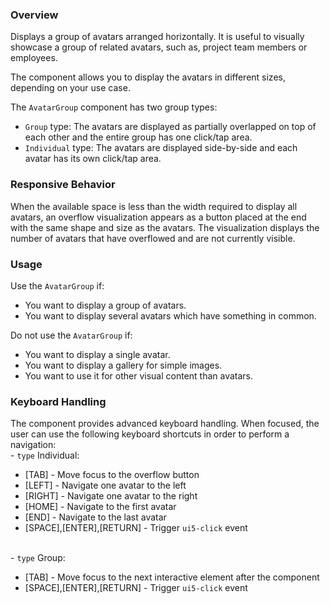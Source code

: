 <h3 class="comment-api-title">Overview</h3>

Displays a group of avatars arranged horizontally. It is useful to visually showcase a group of related avatars, such as, project team members or employees.

The component allows you to display the avatars in different sizes, depending on your use case.

The <code>AvatarGroup</code> component has two group types: <ul> <li><code>Group</code> type: The avatars are displayed as partially overlapped on top of each other and the entire group has one click/tap area.</li> <li><code>Individual</code> type: The avatars are displayed side-by-side and each avatar has its own click/tap area.</li> </ul>

<h3>Responsive Behavior</h3>

When the available space is less than the width required to display all avatars, an overflow visualization appears as a button placed at the end with the same shape and size as the avatars. The visualization displays the number of avatars that have overflowed and are not currently visible.

<h3>Usage</h3>

Use the <code>AvatarGroup</code> if: <ul> <li>You want to display a group of avatars.</li> <li>You want to display several avatars which have something in common.</li> </ul>

Do not use the <code>AvatarGroup</code> if: <ul> <li>You want to display a single avatar.</li> <li>You want to display a gallery for simple images.</li> <li>You want to use it for other visual content than avatars.</li> </ul>

<h3>Keyboard Handling</h3> The component provides advanced keyboard handling. When focused, the user can use the following keyboard shortcuts in order to perform a navigation: <br /> - <code>type</code> Individual: <br /> <ul> <li>[TAB] - Move focus to the overflow button</li> <li>[LEFT] - Navigate one avatar to the left</li> <li>[RIGHT] - Navigate one avatar to the right</li> <li>[HOME] - Navigate to the first avatar</li> <li>[END] - Navigate to the last avatar</li> <li>[SPACE],[ENTER],[RETURN] - Trigger <code>ui5-click</code> event</li> </ul> <br /> - <code>type</code> Group: <br /> <ul> <li>[TAB] - Move focus to the next interactive element after the component</li> <li>[SPACE],[ENTER],[RETURN] - Trigger <code>ui5-click</code> event</li> </ul> <br />
